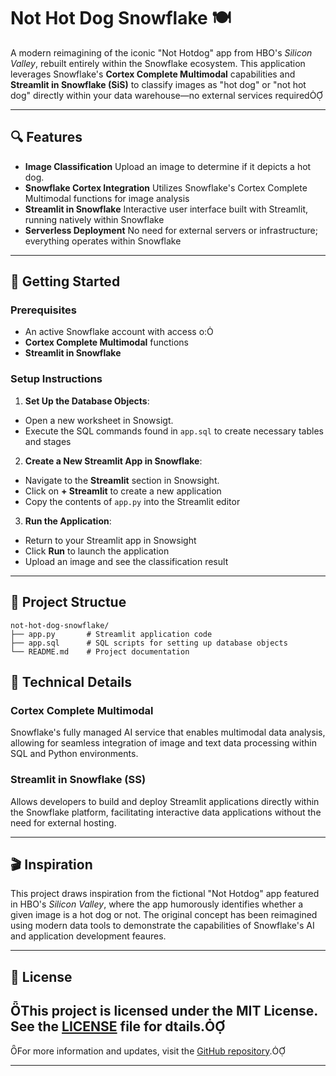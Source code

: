 # Not Hot Dog Snowflake 🍽️
A modern reimagining of the iconic "Not Hotdog" app from HBO's *Silicon Valley*, rebuilt entirely within the Snowflake ecosystem. This application leverages Snowflake's **Cortex Complete Multimodal** capabilities and **Streamlit in Snowflake (SiS)** to classify images as "hot dog" or "not hot dog" directly within your data warehouse—no external services required

---

## 🔍 Features

- **Image Classification** Upload an image to determine if it depicts a hot dog.
- **Snowflake Cortex Integration** Utilizes Snowflake's Cortex Complete Multimodal functions for image analysis
- **Streamlit in Snowflake** Interactive user interface built with Streamlit, running natively within Snowflake
- **Serverless Deployment** No need for external servers or infrastructure; everything operates within Snowflake

---

## 🚀 Getting Started

### Prerequisites
- An active Snowflake account with access o:
 - **Cortex Complete Multimodal** functions
 - **Streamlit in Snowflake**


### Setup Instructions

1. **Set Up the Database Objects**:

  - Open a new worksheet in Snowsigt.
  - Execute the SQL commands found in `app.sql` to create necessary tables and stages

2. **Create a New Streamlit App in Snowflake**:

  - Navigate to the **Streamlit** section in Snowsight.
  - Click on **+ Streamlit** to create a new application
  - Copy the contents of `app.py` into the Streamlit editor

3. **Run the Application**:

  - Return to your Streamlit app in Snowsight
  - Click **Run** to launch the application
  - Upload an image and see the classification result

---

## 📁 Project Structue

```plaintext
not-hot-dog-snowflake/
├── app.py       # Streamlit application code
├── app.sql      # SQL scripts for setting up database objects
└── README.md    # Project documentation
```

## 🧠 Technical Details

### Cortex Complete Multimodal

Snowflake's fully managed AI service that enables multimodal data analysis, allowing for seamless integration of image and text data processing within SQL and Python environments.

### Streamlit in Snowflake (SS)

Allows developers to build and deploy Streamlit applications directly within the Snowflake platform, facilitating interactive data applications without the need for external hosting.

---

## 🎬 Inspiration

This project draws inspiration from the fictional "Not Hotdog" app featured in HBO's *Silicon Valley*, where the app humorously identifies whether a given image is a hot dog or not. The original concept has been reimagined using modern data tools to demonstrate the capabilities of Snowflake's AI and application development feaures.

---

## 📄 License

This project is licensed under the MIT License. See the [LICENSE](LICENSE) file for dtails.
---

For more information and updates, visit the [GitHub repository](https://github.com/mikaheino/not-hot-dog-snowflake/treemain).

--- 
